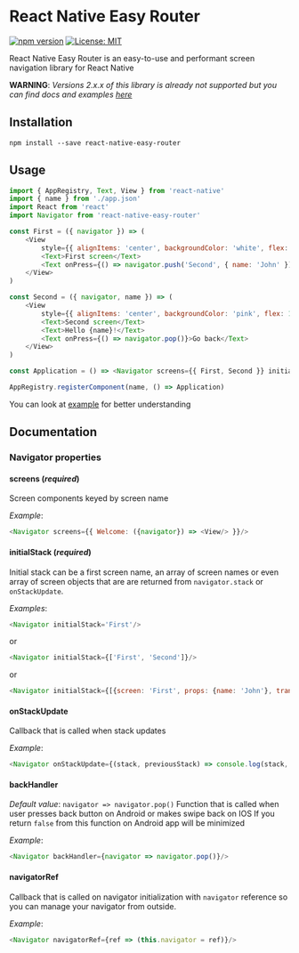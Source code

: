 # React Native Easy Router

[![npm version](https://badge.fury.io/js/react-native-easy-router.svg)](https://badge.fury.io/js/react-native-easy-router)
[![License: MIT](https://img.shields.io/badge/License-MIT-yellow.svg)](https://opensource.org/licenses/MIT)

React Native Easy Router is an easy-to-use and performant screen navigation library for React Native

**WARNING**: _Versions 2.x.x of this library is already not supported but you can find docs and examples [here](https://github.com/sergeyshpadyrev/react-native-easy-router/tree/v2)_

## Installation

```
npm install --save react-native-easy-router
```

## Usage

```js
import { AppRegistry, Text, View } from 'react-native'
import { name } from './app.json'
import React from 'react'
import Navigator from 'react-native-easy-router'

const First = ({ navigator }) => (
    <View
        style={{ alignItems: 'center', backgroundColor: 'white', flex: 1, flexDirection: 'column', justifyContent: 'center' }}>
        <Text>First screen</Text>
        <Text onPress={() => navigator.push('Second', { name: 'John' })}>Go forward</Text>
    </View>
)

const Second = ({ navigator, name }) => (
    <View
        style={{ alignItems: 'center', backgroundColor: 'pink', flex: 1, flexDirection: 'column', justifyContent: 'center' }}>
        <Text>Second screen</Text>
        <Text>Hello {name}!</Text>
        <Text onPress={() => navigator.pop()}>Go back</Text>
    </View>
)

const Application = () => <Navigator screens={{ First, Second }} initialStack='First' />

AppRegistry.registerComponent(name, () => Application)

```
You can look at [example](https://github.com/sergeyshpadyrev/react-native-easy-router/tree/v3/example) for better understanding

## Documentation

### Navigator properties

#### screens (_required_)
Screen components keyed by screen name

_Example_:
```js
<Navigator screens={{ Welcome: ({navigator}) => <View/> }}/>
```

#### initialStack (_required_)

Initial stack can be a first screen name, an array of screen names or even array of screen objects that are are returned from `navigator.stack` or `onStackUpdate`.

_Examples_:
```js
<Navigator initialStack='First'/>
```
or
```js
<Navigator initialStack={['First', 'Second']}/>
```
or
```js
<Navigator initialStack={[{screen: 'First', props: {name: 'John'}, transitionProps: {animation: 'left'}}]}/>
```

#### onStackUpdate
Callback that is called when stack updates

_Example_:
```js
<Navigator onStackUpdate={(stack, previousStack) => console.log(stack, previousStack)}/>
```

#### backHandler
_Default value_: `navigator => navigator.pop()`
Function that is called when user presses back button on Android or makes swipe back on IOS
If you return `false` from this function on Android app will be minimized

_Example_:
```js
<Navigator backHandler={navigator => navigator.pop()}/>
```

#### navigatorRef
Callback that is called on navigator initialization with `navigator` reference so you can manage your navigator from outside.

_Example_:
```js
<Navigator navigatorRef={ref => (this.navigator = ref)}/>
```
